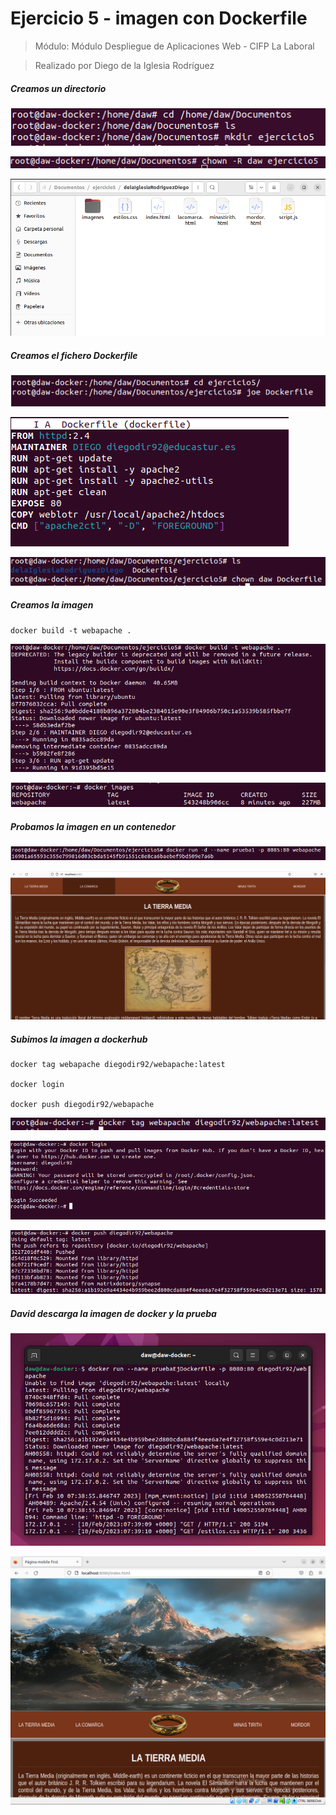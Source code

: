 # Ejercicio 5 - imagen con Dockerfile

> Módulo: Módulo Despliegue de Aplicaciones Web - CIFP La Laboral

> Realizado por Diego de la Iglesia Rodríguez

##### Creamos un directorio

![](capturas/Captura.PNG)

![](capturas/Captura2.PNG)

![](capturas/Captura3.PNG)

##### Creamos el fichero Dockerfile

![](capturas/Captura4.PNG)

![](capturas/Captura5.PNG)

![](capturas/Captura6.PNG)

##### Creamos la imagen

```shh
docker build -t webapache .
```

![](capturas/Captura7.PNG)

![](capturas/Captura8.PNG)

##### Probamos la imagen en un contenedor

![](capturas/Captura9.PNG)

![](capturas/Captura10.PNG)

##### Subimos la imagen a dockerhub

```shh
docker tag webapache diegodir92/webapache:latest

docker login

docker push diegodir92/webapache
```

![](capturas/Captura11.PNG)

![](capturas/Captura12.PNG)

![](capturas/Captura13.PNG)

##### David descarga la imagen de docker y la prueba 

![](capturas/Captura14.PNG)

![](capturas/Captura15.PNG)